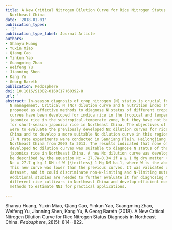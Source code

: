 ```yaml
---
title: A New Critical Nitrogen Dilution Curve for Rice Nitrogen Status Diagnosis in
  Northeast China
date: '2018-01-01'
publication_types:
- '2'
publication_type_label: Journal Article
authors:
- Shanyu Huang
- Yuxin Miao
- Qiang Cao
- Yinkun Yao
- Guangming Zhao
- Weifeng Yu
- Jianning Shen
- Kang Yu
- Georg Bareth
publication: Pedosphere
doi: 10.1016/S1002-0160(17)60392-8
url: ''
abstract: In-season diagnosis of crop nitrogen (N) status is crucial for precision
  N management. Critical N (Nc) dilution curve and N nutrition index (NNI) have been
  proposed as effective methods to diagnose N status of different crops. The Nc dilution
  curves have been developed for indica rice in the tropical and temperate zones and
  japonica rice in the subtropical-temperate zone, but they have not been evaluated
  for short-season japonica rice in Northeast China. The objectives of this study
  were to evaluate the previously developed Nc dilution curves for rice in Northeast
  China and to develop a more suitable Nc dilution curve in this region. A total of
  17 N rate experiments were conducted in Sanjiang Plain, Heilongjiang Province in
  Northeast China from 2008 to 2013. The results indicated that none of the two previously
  developed Nc dilution curves was suitable to diagnose N status of the short-season
  japonica rice in Northeast China. A new Nc dilution curve was developed and can
  be described by the equation Nc = 27.7W−0.34 if W ≥ 1 Mg dry matter (DM) ha−1 or
  Nc = 27.7 g kg−1 DM if W {\textless} 1 Mg DM ha−1, where W is the aboveground biomass.
  This new curve was lower than the previous curves. It was validated using a separate
  dataset, and it could discriminate non-N-limiting and N-limiting nutritional conditions.
  Additional studies are needed to further evaluate it for diagnosing N status of
  different rice cultivars in Northeast China and develop efficient non-destructive
  methods to estimate NNI for practical applications.

---
```


Shanyu Huang, Yuxin Miao, Qiang Cao, Yinkun Yao, Guangming Zhao, Weifeng Yu, Jianning Shen, Kang Yu, & Georg Bareth (2018). A New Critical Nitrogen Dilution Curve for Rice Nitrogen Status Diagnosis in Northeast China. *Pedosphere*, 28(5): 814--822.
